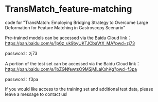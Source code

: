 # TransMatch_feature-matching
code for "TransMatch: Employing Bridging Strategy to Overcome Large Deformation for Feature Matching in Gastroscopy Scenario"

Pre-trained models can be accessed via the Baidu Cloud link：
https://pan.baidu.com/s/1p6z_uk9byUKTJCbaVtX_MA?pwd=zj73 

password：zj73 

A portion of the test set can be accessed via the Baidu Cloud link： 
https://pan.baidu.com/s/1bZGNfewtsO9MSjMLaKxhKg?pwd=f3pa 

password：f3pa 

If you would like access to the training set and additional test data, please leave a message to contact us!
